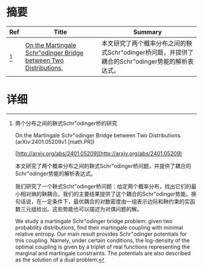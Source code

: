 # 摘要

| Ref | Title | Summary |
| --- | --- | --- |
| [^1] | [On the Martingale Schr\"odinger Bridge between Two Distributions.](http://arxiv.org/abs/2401.05209) | 本文研究了两个概率分布之间的鞅式Schr\"odinger桥问题，并提供了耦合的Schr\"odinger势能的解析表达式。 |

# 详细

[^1]: 两个分布之间的鞅式Schr\"odinger桥的研究

    On the Martingale Schr\"odinger Bridge between Two Distributions. (arXiv:2401.05209v1 [math.PR])

    [http://arxiv.org/abs/2401.05209](http://arxiv.org/abs/2401.05209)

    本文研究了两个概率分布之间的鞅式Schr\"odinger桥问题，并提供了耦合的Schr\"odinger势能的解析表达式。

    

    我们研究了一个鞅式Schr\"odinger桥问题：给定两个概率分布，找出它们的最小相对熵的鞅耦合。我们的主要结果提供了这个耦合的Schr\"odinger势能。换句话说，在一定条件下，最优耦合的对数密度由一组表示边际和鞅约束的实函数三元组给出。这些势能也可以描述为对偶问题的解。

    We study a martingale Schr\"odinger bridge problem: given two probability distributions, find their martingale coupling with minimal relative entropy. Our main result provides Schr\"odinger potentials for this coupling. Namely, under certain conditions, the log-density of the optimal coupling is given by a triplet of real functions representing the marginal and martingale constraints. The potentials are also described as the solution of a dual problem.
    

